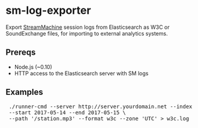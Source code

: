 # sm-log-exporter

Export [StreamMachine](https://github.com/StreamMachine/StreamMachine) session
logs from Elasticsearch as W3C or SoundExchange files, for importing to
external analytics systems.

## Prereqs

* Node.js (~0.10)
* HTTP access to the Elasticsearch server with SM logs

## Examples
<pre>
 ./runner-cmd --server http://server.yourdomain.net --index your-index-name \ 
 --start 2017-05-14 --end 2017-05-15 \ 
 --path '/station.mp3' --format w3c --zone 'UTC' > w3c.log
</pre>
